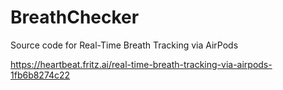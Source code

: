 # BreathChecker

Source code for Real-Time Breath Tracking via AirPods

https://heartbeat.fritz.ai/real-time-breath-tracking-via-airpods-1fb6b8274c22

